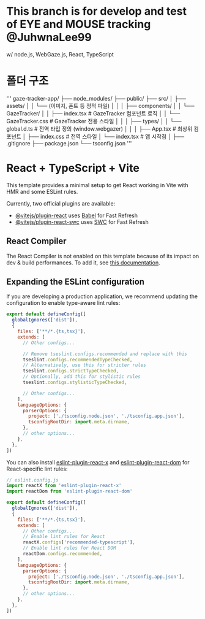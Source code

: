 # This branch is for develop and test of EYE and MOUSE tracking @JuhwnaLee99
w/ node.js, WebGaze.js, React, TypeScript

# 폴더 구조

'''
gaze-tracker-app/
├── node_modules/
├── public/
├── src/
│   ├── assets/
│   │   └── (이미지, 폰트 등 정적 파일)
│   │
│   ├── components/
│   │   └── GazeTracker/
│   │       ├── index.tsx         # GazeTracker 컴포넌트 로직
│   │       └── GazeTracker.css   # GazeTracker 전용 스타일
│   │
│   ├── types/
│   │   └── global.d.ts         # 전역 타입 정의 (window.webgazer)
│   │
│   ├── App.tsx                 # 최상위 컴포넌트
│   ├── index.css               # 전역 스타일
│   └── index.tsx               # 앱 시작점
│
├── .gitignore
├── package.json
└── tsconfig.json
'''

# React + TypeScript + Vite

This template provides a minimal setup to get React working in Vite with HMR and some ESLint rules.

Currently, two official plugins are available:

- [@vitejs/plugin-react](https://github.com/vitejs/vite-plugin-react/blob/main/packages/plugin-react) uses [Babel](https://babeljs.io/) for Fast Refresh
- [@vitejs/plugin-react-swc](https://github.com/vitejs/vite-plugin-react/blob/main/packages/plugin-react-swc) uses [SWC](https://swc.rs/) for Fast Refresh

## React Compiler

The React Compiler is not enabled on this template because of its impact on dev & build performances. To add it, see [this documentation](https://react.dev/learn/react-compiler/installation).

## Expanding the ESLint configuration

If you are developing a production application, we recommend updating the configuration to enable type-aware lint rules:

```js
export default defineConfig([
  globalIgnores(['dist']),
  {
    files: ['**/*.{ts,tsx}'],
    extends: [
      // Other configs...

      // Remove tseslint.configs.recommended and replace with this
      tseslint.configs.recommendedTypeChecked,
      // Alternatively, use this for stricter rules
      tseslint.configs.strictTypeChecked,
      // Optionally, add this for stylistic rules
      tseslint.configs.stylisticTypeChecked,

      // Other configs...
    ],
    languageOptions: {
      parserOptions: {
        project: ['./tsconfig.node.json', './tsconfig.app.json'],
        tsconfigRootDir: import.meta.dirname,
      },
      // other options...
    },
  },
])
```

You can also install [eslint-plugin-react-x](https://github.com/Rel1cx/eslint-react/tree/main/packages/plugins/eslint-plugin-react-x) and [eslint-plugin-react-dom](https://github.com/Rel1cx/eslint-react/tree/main/packages/plugins/eslint-plugin-react-dom) for React-specific lint rules:

```js
// eslint.config.js
import reactX from 'eslint-plugin-react-x'
import reactDom from 'eslint-plugin-react-dom'

export default defineConfig([
  globalIgnores(['dist']),
  {
    files: ['**/*.{ts,tsx}'],
    extends: [
      // Other configs...
      // Enable lint rules for React
      reactX.configs['recommended-typescript'],
      // Enable lint rules for React DOM
      reactDom.configs.recommended,
    ],
    languageOptions: {
      parserOptions: {
        project: ['./tsconfig.node.json', './tsconfig.app.json'],
        tsconfigRootDir: import.meta.dirname,
      },
      // other options...
    },
  },
])
```
